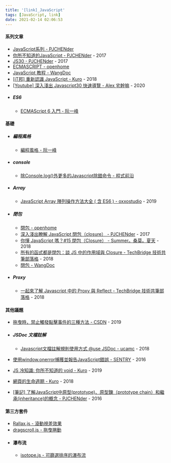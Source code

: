 ```yaml
---
title: '[link]_JavaScript'
tags: [JavaScript, link]
date: 2021-02-14 02:06:53
---
```


#### 系列文章
  - [JavaScript系列 - PJCHENder](https://pjchender.blogspot.com/p/blog-page_72.html)
  - [你所不知道的JavaScript - PJCHENder](https://pjchender.blogspot.com/2017/06/javascript-understanding-weird-part.html) - 2017
  - [JS30 - PJCHENder](https://pjchender.blogspot.com/2017/06/js30.html) - 2017
  - [ECMASCRIPT - openhome](https://openhome.cc/Gossip/ECMAScript/index.html)
  - [JavaScript 教程 - WangDoc](https://wangdoc.com/javascript/index.html)
  - [[iT邦] 重新認識 JavaScript - Kuro](https://ithelp.ithome.com.tw/users/20065504/ironman/1259) - 2018
  - [[Youtube] 深入淺出 Javascript30 快速導覽 - Alex 宅幹嘛](https://www.youtube.com/playlist?list=PLEfh-m_KG4dYbxVoYDyT_fmXZHnuKg2Fq) - 2020
  - ##### ES6
    - [ECMAScript 6 入門 - 阮一峰](https://es6.ruanyifeng.com/)

<!-- more -->

#### 基礎
  - ##### 編程風格
    - [編程風格 - 阮一峰](https://es6.ruanyifeng.com/#docs/style)
  - ##### console
    - [除Console.log()外更多的Javascript除錯命令 - 程式前沿](https://codertw.com/%E5%89%8D%E7%AB%AF%E9%96%8B%E7%99%BC/218950/)
  - ##### Array
    - [JavaScript Array 陣列操作方法大全 ( 含 ES6 ) - oxxostudio](https://www.oxxostudio.tw/articles/201908/js-array.html) - 2019
    
  - ##### 閉包
    - [閉包 - openhome](https://openhome.cc/Gossip/JavaScript/Closure.html)
    - [深入淺出瞭解 JavaScript 閉包（closure） - PJCHENder](https://pjchender.blogspot.com/2017/05/javascript-closure.html) - 2017
    - [你懂 JavaScript 嗎？#15 閉包（Closure） - Summer。桑莫。夏天](https://cythilya.github.io/2018/10/22/closure/) - 2018
    - [所有的函式都是閉包：談 JS 中的作用域與 Closure - TechBridge 技術共筆部落格](https://blog.techbridge.cc/2018/12/08/javascript-closure/) - 2018
    - [閉包 - WangDoc](https://wangdoc.com/javascript/types/function.html#%E9%97%AD%E5%8C%85)
  - ##### Proxy
    - [一起來了解 Javascript 中的 Proxy 與 Reflect - TechBridge 技術共筆部落格](https://blog.techbridge.cc/2018/05/27/js-proxy-reflect/) - 2018

#### 其他議題
  - [拖曳時，禁止觸發點擊事件的三種方法 - CSDN](https://blog.csdn.net/dKnightL/article/details/89517010) - 2019
  - ##### JSDoc 文檔註解
    - [Javascript文檔註解規則使用方式 @use JSDoc - ucamc](https://www.ucamc.com/e-learning/javascript/250-javascript-use-jsdoc) - 2018

  - [使用window.onerror捕獲並報告JavaScript錯誤 - SENTRY](https://blog.sentry.io/2016/01/04/client-javascript-reporting-window-onerror) - 2016
  - [JS 冷知識: 你所不知道的 void - Kuro](https://kuro.tw/posts/2019/08/04/JS-%E5%86%B7%E7%9F%A5%E8%AD%98-%E4%BD%A0%E6%89%80%E4%B8%8D%E7%9F%A5%E9%81%93%E7%9A%84-void/) - 2019
  - [網頁的生命週期 - Kuro](https://ithelp.ithome.com.tw/articles/10197335) - 2018
  - [[筆記] 了解JavaScript中原型(prototype)、原型鍊（prototype chain）和繼承(inheritance)的概念 - PJCHENder](https://pjchender.blogspot.com/2016/06/javascriptprototypeprototype.html) - 2016

#### 第三方套件
  - [Rallax.js - 滾動視差效果](https://chriscavs.github.io/rallax-demo/)
  - [dragscroll.js - 拖曳捲動](https://github.com/asvd/dragscroll)
  - #### 瀑布流
    - [isotope.js - 可篩選排序的瀑布流](https://isotope.metafizzy.co/)